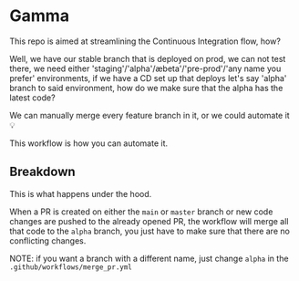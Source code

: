 # Gamma

This repo is aimed at streamlining the Continuous Integration flow, how?

Well, we have our stable branch that is deployed on prod, we can not test there, we need either 'staging'/'alpha'/æbeta'/'pre-prod'/'any name you prefer' environments, if we have a CD set up that deploys let's say 'alpha' branch to said environment, how do we make sure that the alpha has the latest code?

We can manually merge every feature branch in it, or we could automate it 💡

This workflow is how you can automate it.

## Breakdown

This is what happens under the hood.

When a PR is created on either the `main` or `master` branch or new code changes are pushed to the already opened PR, the workflow will merge all that code to the `alpha` branch, you just have to make sure that there are no conflicting changes.

NOTE: if you want a branch with a different name, just change `alpha` in the `.github/workflows/merge_pr.yml`
